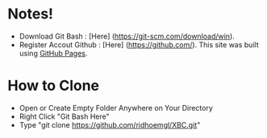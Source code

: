 # Notes!

- Download Git Bash : [Here] (https://git-scm.com/download/win).
- Register Accout Github : [Here] (https://github.com/).
This site was built using [GitHub Pages](https://pages.github.com/).




# How to Clone

- Open or Create Empty Folder Anywhere on Your Directory
- Right Click "Git Bash Here"
- Type "git clone https://github.com/ridhoemgl/XBC.git"
